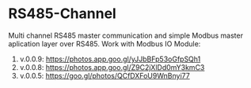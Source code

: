 # RS485-Channel
Multi channel RS485 master communication and simple Modbus master aplication layer over RS485.
Work with Modbus IO Module:

1) v.0.0.9: https://photos.app.goo.gl/yJJbBFp53oGfpSQh1
2) v.0.0.8: https://photos.app.goo.gl/Z9C2jXlDd0mY3kmC3
3) v.0.0.5: https://goo.gl/photos/QCfDXFoU9WnBnyi77
